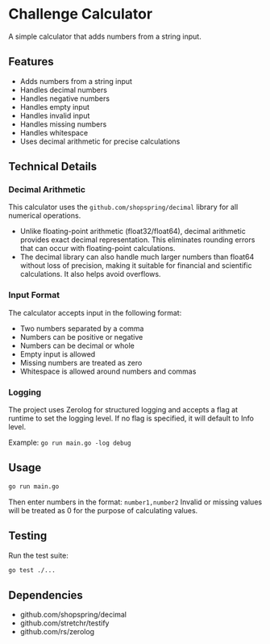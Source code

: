 # Challenge Calculator

A simple calculator that adds numbers from a string input.

## Features

- Adds numbers from a string input
- Handles decimal numbers
- Handles negative numbers
- Handles empty input
- Handles invalid input
- Handles missing numbers
- Handles whitespace
- Uses decimal arithmetic for precise calculations

## Technical Details

### Decimal Arithmetic

This calculator uses the `github.com/shopspring/decimal` library for all numerical operations.
- Unlike floating-point arithmetic (float32/float64), decimal arithmetic provides exact decimal representation. This eliminates rounding errors that can occur with floating-point calculations.
- The decimal library can also handle much larger numbers than float64 without loss of precision, making it suitable for financial and scientific calculations. It also helps avoid overflows.

### Input Format

The calculator accepts input in the following format:
- Two numbers separated by a comma
- Numbers can be positive or negative
- Numbers can be decimal or whole
- Empty input is allowed
- Missing numbers are treated as zero
- Whitespace is allowed around numbers and commas

### Logging

The project uses Zerolog for structured logging and accepts a flag at runtime to set the logging level. If no flag is specified, it will default to Info level.

Example:
`go run main.go -log debug`

## Usage

```bash
go run main.go
```

Then enter numbers in the format: `number1,number2`
Invalid or missing values will be treated as 0 for the purpose of calculating values.

## Testing

Run the test suite:
```bash
go test ./...
```

## Dependencies

- github.com/shopspring/decimal
- github.com/stretchr/testify
- github.com/rs/zerolog
